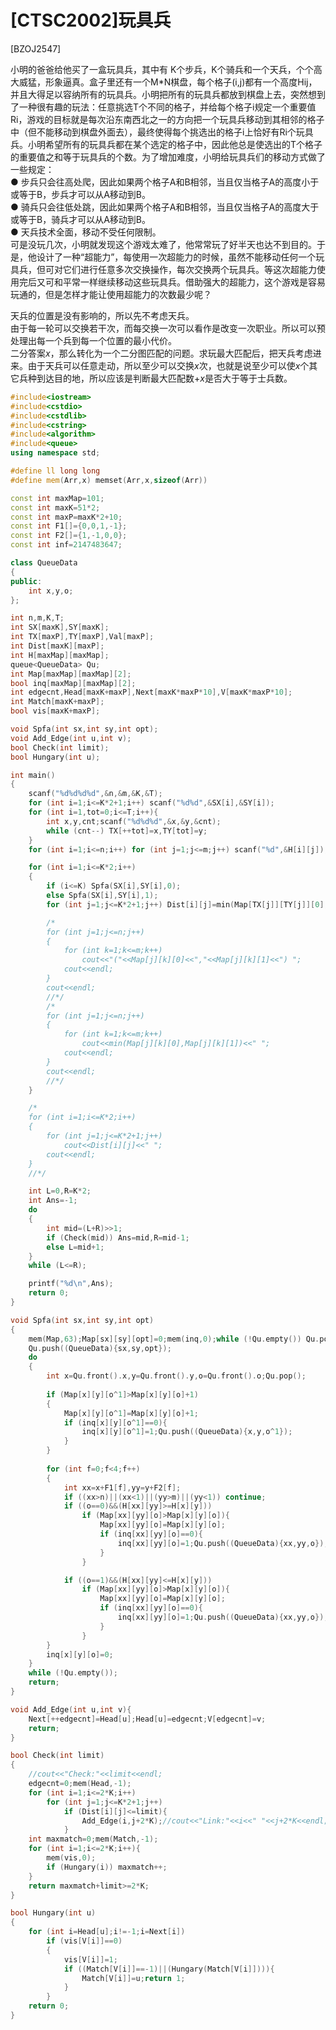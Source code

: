 # [CTSC2002]玩具兵
[BZOJ2547]

小明的爸爸给他买了一盒玩具兵，其中有 K个步兵，K个骑兵和一个天兵，个个高大威猛，形象逼真。盒子里还有一个M*N棋盘，每个格子(i,j)都有一个高度Hij，并且大得足以容纳所有的玩具兵。小明把所有的玩具兵都放到棋盘上去，突然想到了一种很有趣的玩法：任意挑选T个不同的格子，并给每个格子i规定一个重要值Ri­­，游戏的目标就是每次沿东南西北之一的方向把一个玩具兵移动到其相邻的格子中（但不能移动到棋盘外面去），最终使得每个挑选出的格子i上恰好有Ri个玩具兵。小明希望所有的玩具兵都在某个选定的格子中，因此他总是使选出的T个格子的重要值之和等于玩具兵的个数。为了增加难度，小明给玩具兵们的移动方式做了一些规定：  
●  步兵只会往高处爬，因此如果两个格子A和B相邻，当且仅当格子A的高度小于或等于B，步兵才可以从A移动到B。  
●  骑兵只会往低处跳，因此如果两个格子A和B相邻，当且仅当格子A的高度大于或等于B，骑兵才可以从A移动到B。  
●  天兵技术全面，移动不受任何限制。  
可是没玩几次，小明就发现这个游戏太难了，他常常玩了好半天也达不到目的。于是，他设计了一种“超能力”，每使用一次超能力的时候，虽然不能移动任何一个玩具兵，但可对它们进行任意多次交换操作，每次交换两个玩具兵。等这次超能力使用完后又可和平常一样继续移动这些玩具兵。借助强大的超能力，这个游戏是容易玩通的，但是怎样才能让使用超能力的次数最少呢？

天兵的位置是没有影响的，所以先不考虑天兵。  
由于每一轮可以交换若干次，而每交换一次可以看作是改变一次职业。所以可以预处理出每一个兵到每一个位置的最小代价。  
二分答案$x$，那么转化为一个二分图匹配的问题。求玩最大匹配后，把天兵考虑进来。由于天兵可以任意走动，所以至少可以交换$x$次，也就是说至少可以使$x$个其它兵种到达目的地，所以应该是判断最大匹配数+$x$是否大于等于士兵数。

```cpp
#include<iostream>
#include<cstdio>
#include<cstdlib>
#include<cstring>
#include<algorithm>
#include<queue>
using namespace std;

#define ll long long
#define mem(Arr,x) memset(Arr,x,sizeof(Arr))

const int maxMap=101;
const int maxK=51*2;
const int maxP=maxK*2+10;
const int F1[]={0,0,1,-1};
const int F2[]={1,-1,0,0};
const int inf=2147483647;

class QueueData
{
public:
	int x,y,o;
};

int n,m,K,T;
int SX[maxK],SY[maxK];
int TX[maxP],TY[maxP],Val[maxP];
int Dist[maxK][maxP];
int H[maxMap][maxMap];
queue<QueueData> Qu;
int Map[maxMap][maxMap][2];
bool inq[maxMap][maxMap][2];
int edgecnt,Head[maxK+maxP],Next[maxK*maxP*10],V[maxK*maxP*10];
int Match[maxK+maxP];
bool vis[maxK+maxP];

void Spfa(int sx,int sy,int opt);
void Add_Edge(int u,int v);
bool Check(int limit);
bool Hungary(int u);

int main()
{
	scanf("%d%d%d%d",&n,&m,&K,&T);
	for (int i=1;i<=K*2+1;i++) scanf("%d%d",&SX[i],&SY[i]);
	for (int i=1,tot=0;i<=T;i++){
		int x,y,cnt;scanf("%d%d%d",&x,&y,&cnt);
		while (cnt--) TX[++tot]=x,TY[tot]=y;
	}
	for (int i=1;i<=n;i++) for (int j=1;j<=m;j++) scanf("%d",&H[i][j]);

	for (int i=1;i<=K*2;i++)
	{
		if (i<=K) Spfa(SX[i],SY[i],0);
		else Spfa(SX[i],SY[i],1);
		for (int j=1;j<=K*2+1;j++) Dist[i][j]=min(Map[TX[j]][TY[j]][0],Map[TX[j]][TY[j]][1]);

		/*
		for (int j=1;j<=n;j++)
		{
			for (int k=1;k<=m;k++)
				cout<<"("<<Map[j][k][0]<<","<<Map[j][k][1]<<") ";
			cout<<endl;
		}
		cout<<endl;
		//*/
		/*
		for (int j=1;j<=n;j++)
		{
			for (int k=1;k<=m;k++)
				cout<<min(Map[j][k][0],Map[j][k][1])<<" ";
			cout<<endl;
		}
		cout<<endl;
		//*/
	}

	/*
	for (int i=1;i<=K*2;i++)
	{
		for (int j=1;j<=K*2+1;j++)
			cout<<Dist[i][j]<<" ";
		cout<<endl;
	}
	//*/

	int L=0,R=K*2;
	int Ans=-1;
	do
	{
		int mid=(L+R)>>1;
		if (Check(mid)) Ans=mid,R=mid-1;
		else L=mid+1;
	}
	while (L<=R);

	printf("%d\n",Ans);
	return 0;
}

void Spfa(int sx,int sy,int opt)
{
	mem(Map,63);Map[sx][sy][opt]=0;mem(inq,0);while (!Qu.empty()) Qu.pop();
	Qu.push((QueueData){sx,sy,opt});
	do
	{
		int x=Qu.front().x,y=Qu.front().y,o=Qu.front().o;Qu.pop();
		
		if (Map[x][y][o^1]>Map[x][y][o]+1)
		{
			Map[x][y][o^1]=Map[x][y][o]+1;
			if (inq[x][y][o^1]==0){
				inq[x][y][o^1]=1;Qu.push((QueueData){x,y,o^1});
			}
		}
		
		for (int f=0;f<4;f++)
		{
			int xx=x+F1[f],yy=y+F2[f];
			if ((xx>n)||(xx<1)||(yy>m)||(yy<1)) continue;
			if ((o==0)&&(H[xx][yy]>=H[x][y]))
				if (Map[xx][yy][o]>Map[x][y][o]){
					Map[xx][yy][o]=Map[x][y][o];
					if (inq[xx][yy][o]==0){
						inq[xx][yy][o]=1;Qu.push((QueueData){xx,yy,o});
					}
				}

			if ((o==1)&&(H[xx][yy]<=H[x][y]))
				if (Map[xx][yy][o]>Map[x][y][o]){
					Map[xx][yy][o]=Map[x][y][o];
					if (inq[xx][yy][o]==0){
						inq[xx][yy][o]=1;Qu.push((QueueData){xx,yy,o});
					}
				}
		}
		inq[x][y][o]=0;
	}
	while (!Qu.empty());
	return;
}

void Add_Edge(int u,int v){
	Next[++edgecnt]=Head[u];Head[u]=edgecnt;V[edgecnt]=v;
	return;
}

bool Check(int limit)
{
	//cout<<"Check:"<<limit<<endl;
	edgecnt=0;mem(Head,-1);
	for (int i=1;i<=2*K;i++)
		for (int j=1;j<=K*2+1;j++)
			if (Dist[i][j]<=limit){
				Add_Edge(i,j+2*K);//cout<<"Link:"<<i<<" "<<j+2*K<<endl;
			}
	int maxmatch=0;mem(Match,-1);
	for (int i=1;i<=2*K;i++){
		mem(vis,0);
		if (Hungary(i)) maxmatch++;
	}
	return maxmatch+limit>=2*K;
}

bool Hungary(int u)
{
	for (int i=Head[u];i!=-1;i=Next[i])
		if (vis[V[i]]==0)
		{
			vis[V[i]]=1;
			if ((Match[V[i]]==-1)||(Hungary(Match[V[i]]))){
				Match[V[i]]=u;return 1;
			}
		}
	return 0;	
}
```